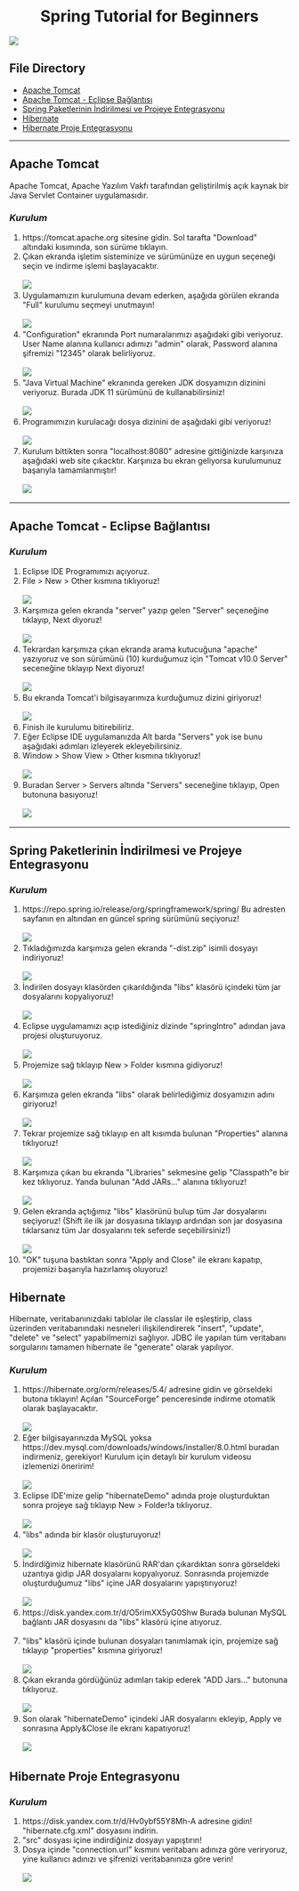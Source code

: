 <h1 align="center"> Spring Tutorial for Beginners </h1>
 
 <a href="https://github.com/icanerdogan"><img src="https://r.resimlink.com/oMpRqPTd.png"></img></a>
 
 <h2>File Directory</h2>
 <ul>
     <li><a href="#apache-tomcat"> Apache Tomcat</a></li>
     <li><a href="#apache-eclipse"> Apache Tomcat - Eclipse Bağlantısı</a></li>
     <li><a href="#spring"> Spring Paketlerinin İndirilmesi ve Projeye Entegrasyonu</a></li>
     <li><a href="#hibernate"> Hibernate</a></li>
     <li><a href="#hibernateproje"> Hibernate Proje Entegrasyonu</a></li>
 </ul>

<hr>
 <h2 id="apache-tomcat">Apache Tomcat</h2>
 <p>Apache Tomcat, Apache Yazılım Vakfı tarafından geliştirilmiş açık kaynak bir Java Servlet Container uygulamasıdır.</p>
 
 <h3><i>Kurulum</i></h3>
 <ol type="1">
  <li>https://tomcat.apache.org sitesine gidin. Sol tarafta "Download" altındaki kısımında, son sürüme tıklayın.</li>
  <li>Çıkan ekranda işletim sisteminize ve sürümünüze en uygun seçeneği seçin ve indirme işlemi başlayacaktır. <br> <br> <img src="https://r.resimlink.com/MV0B.png"></img></li>
  <li> Uygulamamızın kurulumuna devam ederken, aşağıda görülen ekranda "Full" kurulumu seçmeyi unutmayın! <br> <br> <img src="https://r.resimlink.com/Ut9XFcL7.png"></img></li>
  <li> "Configuration" ekranında Port numaralarımızı aşağıdaki gibi veriyoruz. User Name alanına kullanıcı adımızı "admin" olarak, Password alanına şifremizi "12345" olarak belirliyoruz. <br> <br> <img src="https://r.resimlink.com/oxMtuYf.png"></img></li>
  <li> "Java Virtual Machine" ekranında gereken JDK dosyamızın dizinini veriyoruz. Burada JDK 11 sürümünü de kullanabilirsiniz! <br> <br> <img src="https://r.resimlink.com/WY6fN8o.png"></img></li>
  <li> Programımızın kurulacağı dosya dizinini de aşağıdaki gibi veriyoruz! <br> <br> <img src="https://r.resimlink.com/aE7Cw6K.png"></img></li>
  <li> Kurulum bittikten sonra "localhost:8080" adresine gittiğinizde karşınıza aşağıdaki web site çıkacktır. Karşınıza bu ekran geliyorsa kurulumunuz başarıyla tamamlanmıştır! <br> <br> <img src="https://r.resimlink.com/4DvUjx5y.png"></img></li>
 </ol> 
 
 <hr>
 
<h2 id="apache-eclipse"> Apache Tomcat - Eclipse Bağlantısı </h2>
  <h3><i>Kurulum</i></h3>
   <ol type="1">
  <li> Eclipse IDE Programımızı açıyoruz.</li>
  <li> File > New > Other kısmına tıklıyoruz! <br> <br> <img src="https://r.resimlink.com/ItvR.png"></img></li>
  <li> Karşımıza gelen ekranda "server" yazıp gelen "Server" seçeneğine tıklayıp, Next diyoruz! <br> <br> <img src="https://r.resimlink.com/8HKL.png"></img></li>
  <li> Tekrardan karşımıza çıkan ekranda arama kutucuğuna "apache" yazıyoruz ve son sürümünü (10) kurduğumuz için "Tomcat v10.0 Server" seceneğine tıklayıp Next diyoruz! <br> <br> <img src="https://r.resimlink.com/7VNvd3.png"></img></li>
  <li> Bu ekranda Tomcat'i bilgisayarımıza kurduğumuz dizini giriyoruz! <br> <br> <img src="https://r.resimlink.com/4WIGN.png"></img></li>
  <li> Finish ile kurulumu bitirebiliriz. </li>
  <li> Eğer Eclipse IDE uygulamanızda Alt barda "Servers" yok ise bunu aşağıdaki adımları izleyerek ekleyebilirsiniz. </li>
  <li> Window > Show View > Other kısmına tıklıyoruz! <br> <br> <img src="https://r.resimlink.com/qT9O.png"></img></li>
  <li> Buradan Server > Servers altında "Servers" seceneğine tıklayıp, Open butonuna basıyoruz! <br> <br> <img src="https://r.resimlink.com/Ii1KW.png"></img></li>
 </ol> 

<hr>

<h2 id="spring"> Spring Paketlerinin İndirilmesi ve Projeye Entegrasyonu </h2>
  <h3><i>Kurulum</i></h3>
  
  <ol type="1">
     <li> https://repo.spring.io/release/org/springframework/spring/ Bu adresten sayfanın en altından en güncel spring sürümünü seçiyoruz! <br> <br> <img src="https://i.hizliresim.com/t6hn4dv.PNG"> </li>
     <li> Tıkladığımızda karşımıza gelen ekranda "-dist.zip" isimli dosyayı indiriyoruz! <br> <br> <img src="https://i.hizliresim.com/nt8feu8.PNG"></img></li>
     <li> İndirilen dosyayı klasörden çıkarıldığında "libs" klasörü içindeki tüm jar dosyalarını kopyalıyoruz! <br> <br> <img src="https://i.hizliresim.com/g4pjc4n.PNG"></img></li>
     <li> Eclipse uygulamamızı açıp istediğiniz dizinde "springIntro" adından java projesi oluşturuyoruz. <br> <br> <img src="https://i.hizliresim.com/4ax2z8s.PNG"></img></li>
     <li> Projemize sağ tıklayıp New > Folder kısmına gidiyoruz! <br> <br> <img src="https://i.hizliresim.com/efra17w.png"></img></li>
     <li> Karşımıza gelen ekranda "libs" olarak belirlediğimiz dosyamızın adını giriyoruz! <br> <br> <img src="https://i.hizliresim.com/lg7q3m9.PNG"></img></li>
     <li> Tekrar projemize sağ tıklayıp en alt kısımda bulunan "Properties" alanına tıklıyoruz! <br> <br> <img src="https://i.hizliresim.com/sdas6ix.png"></img></li>
     <li> Karşımıza çıkan bu ekranda "Libraries" sekmesine gelip "Classpath"e bir kez tıklıyoruz. Yanda bulunan "Add JARs..." alanına tıklıyoruz! <br> <br> <img src="https://i.hizliresim.com/611cjuf.PNG"></img></li>
     <li> Gelen ekranda açtığımız "libs" klasörünü bulup tüm Jar dosyalarını seçiyoruz! (Shift ile ilk jar dosyasına tıklayıp ardından son jar dosyasına tıklarsanız tüm Jar dosyalarını tek seferde seçebilirsiniz!) <br> <br> <img src="https://i.hizliresim.com/a8vbuou.PNG"></img></li>
     <li> "OK" tuşuna bastıktan sonra "Apply and Close" ile ekranı kapatıp, projemizi başarıyla hazırlamış oluyoruz!</li>
 </ol> 
 
 
 <h2 id="hibernate"> Hibernate </h2>
 <p>Hibernate, veritabanınızdaki tablolar ile classlar ile eşleştirip, class üzerinden veritabanındaki nesneleri ilişkilendirerek "insert", "update", "delete" ve "select" yapabilmemizi sağlıyor.
JDBC ile yapılan tüm veritabanı sorgularını tamamen hibernate ile "generate" olarak yapılıyor.  </p>
  <h3><i>Kurulum</i></h3>
  
  <ol type="1">
     <li> https://hibernate.org/orm/releases/5.4/ adresine gidin ve görseldeki butona tıklayın! Açılan "SourceForge" penceresinde indirme otomatik olarak başlayacaktır. <br> <br> <img src="https://r.resimlink.com/igaIr.png"> </li>
     <li> Eğer bilgisayarınızda MySQL yoksa https://dev.mysql.com/downloads/windows/installer/8.0.html buradan indirmeniz, gerekiyor! Kurulum için detaylı bir kurulum videosu izlemenizi öneririm! <br> <br> <img src="https://r.resimlink.com/5ozsQ.png"> </li>
     <li> Eclipse IDE'mize gelip "hibernateDemo" adında proje oluşturduktan sonra projeye sağ tıklayıp New > Folder!a tıklıyoruz.<br> <br> <img src="https://r.resimlink.com/aYVEn7P.png"> </li>
     <li> "libs" adında bir klasör oluşturuyoruz! <br> <br> <img src="https://r.resimlink.com/X1WLiVs.png"> </li>
     <li> İndirdiğimiz hibernate klasörünü RAR'dan çıkardıktan sonra görseldeki uzantıya gidip JAR dosyalarnı kopyalıyoruz. Sonrasında projemizde oluşturduğumuz "libs" içine JAR dosyalarını yapıştırıyoruz! <br> <br> <img src="https://r.resimlink.com/uSPI.png"> </li>
     <li> https://disk.yandex.com.tr/d/O5rimXX5yG0Shw Burada bulunan MySQL bağlantı JAR dosyasını da "libs" klasörü içine atıyoruz.<br> <br> </li>
     <li> "libs" klasörü içinde bulunan dosyaları tanımlamak için, projemize sağ tıklayıp "properties" kısmına giriyoruz!<br> <br> <img src="https://r.resimlink.com/se3c1tgZ.png"> </li>
     <li> Çıkan ekranda gördüğünüz adımları takip ederek "ADD Jars..." butonuna tıklıyoruz. <br> <br> <img src="https://r.resimlink.com/5NYqzh.png"> </li>
     <li> Son olarak "hibernateDemo" içindeki JAR dosyalarını ekleyip, Apply ve sonrasına Apply&Close ile ekranı kapatıyoruz! <br> <br> <img src="https://r.resimlink.com/iFeBg4.png"> </li>
 </ol> 
 
 
 <h2 id="hibernateproje"> Hibernate Proje Entegrasyonu </h2>
  <h3><i>Kurulum</i></h3>
  <ol type="1">
      <li> https://disk.yandex.com.tr/d/Hv0ybf55Y8Mh-A adresine gidin! "hibernate.cfg.xml" dosyasını indirin. </li>
      <li> "src" dosyası içine indirdiğiniz dosyayı yapıştırın! </li>
      <li> Dosya içinde "connection.url" kısmını veritabanı adınıza göre veriryoruz, yine kullanıcı adınızı ve şifrenizi veritabanınıza göre verin! <br> <br> <img src="https://r.resimlink.com/ImMWv0.png"> </li>
 </ol>
